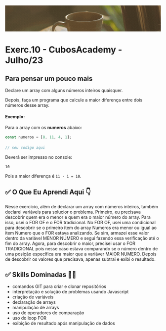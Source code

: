 ![](./../capa_readme_luelencavalheiro.gif)

# Exerc.10 - CubosAcademy - Julho/23

## Para pensar um pouco mais

Declare um array com alguns números inteiros quaisquer.

Depois, faça um programa que calcule a maior diferença entre dois números desse array.

#### Exemplo:

Para o array com os **numeros** abaixo:

```javascript
const numeros = [8, 11, 4, 1];

// seu codigo aqui
```

Deverá ser impresso no console:

```
10
```

Pois a maior diferença é `11 - 1 = 10`.

## ✅ O Que Eu Aprendi Aqui 👇

Nesse exercício, além de declarar um array com números inteiros, também declarei variáveis para solucior o problema. Primeiro, eu precisava descobrir quem era o menor e quem era o maior número do array. Para isso, usei o FOR OF e o FOR tradicional. No FOR OF, usei uma condicional para descobrir se o primeiro item do array Numeros era menor ou igual ao item Numero que o FOR estava analizando. Se sim, armazei esse valor dentro da variável MENOR NÚMERO e segui fazendo essa verificação até o fim do array. Agora, para descobrir o maior, precisei usar o FOR TRADICIONAL pois nesse caso estava comparando se o número dentro de uma posição específica era maior que a variáver MAIOR NUMERO. Depois de descobrir os valores que precisava, apenas subtrai e exibi o resultado.


## ✅ Skills Dominadas 👩‍💻

- comandos GIT para criar e clonar repositórios
- interpretação e solução de problemas usando Javascript
- criação de variáveis
- declaração de arrays
- manipulação de arrays
- uso de operadores de comparação
- uso do loop FOR
- exibição de resultado após manipulação de dados
